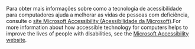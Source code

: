 <span data-ttu-id="75c3e-101">Para obter mais informações sobre como a tecnologia de acessibilidade para computadores ajuda a melhorar as vidas de pessoas com deficiência, consulte o [site Microsoft Accessibility (Acessibilidade da Microsoft)](http://go.microsoft.com/fwlink/?LinkId=8431).</span><span class="sxs-lookup"><span data-stu-id="75c3e-101">For more information about how accessible technology for computers helps to improve the lives of people with disabilities, see the [Microsoft Accessibility website](http://go.microsoft.com/fwlink/?LinkId=8431).</span></span>